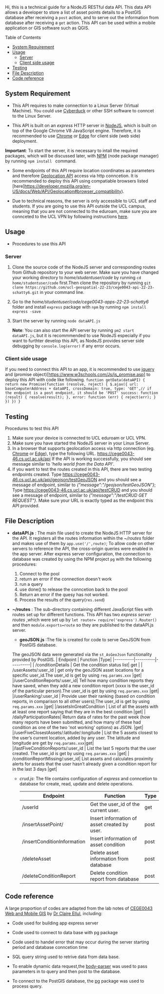 Hi, this is a technical guide for a NodeJS RESTful data API.
This data API allows a developer to store a list of asset points details to a PostGIS database after receiving a `post` action, and to serve out the information from database after receiving a `get` action. This API can be used within a mobile application or GIS software such as QGIS. 

Table of Contents
- [System Requirement](#system-requirement)
- [Usage](#usage)
  - [Server](#server)
  - [Client side usage](#client-side-usage)
- [Testing](#testing)
- [File Description ](#file-description-)
- [Code reference](#code-reference)



## System Requirement<a name='system requirement'></a>
* This API requires to make connection to a Linux Server (Virtual Machine). You could use [Cyberduck](https://cyberduck.io/) or other SSH software to conncet to the Linux Server.
  
* This API is built on an *express* HTTP server in [NodeJS](https://nodejs.dev/en/learn/), which is built on top of the Google Chrome V8 JavaScript engine. Therefore, it is recommended to use [Chrome](https://www.google.com/chrome/bsem/download/en_uk/?brand=VDKB&ds_kid=43700066121069632&gclid=d53981d5ca731eb97766e59df96fa596&gclsrc=3p.ds&utm_source=bing&utm_medium=cpc&utm_campaign=1605158%20%7C%20Chrome%20Win11%20%7C%20DR%20%7C%20ESS01%20%7C%20EMEA%20%7C%20GB%20%7C%20en%20%7C%20Desk%20%7C%20SEM%20%7C%20BKWS%20-%20EXA%20%7C%20Txt%20%7C%20Bing_Top%20KWDS&utm_term=google%20chrome&utm_content=Desk%20%7C%20BKWS%20-%20EXA%20%7C%20Txt_Google%20Chrome%20Top%20KWDS&gclid=d53981d5ca731eb97766e59df96fa596&gclsrc=3p.ds) or [Edge](https://www.microsoft.com/en-gb/edge/download?form=MA13FJ) for client side (web side) deployment.
  
**Important**: To start the server, it is necessary to intall the required packages, which will be discussed later, with [NPM](https://www.npmjs.com/) (node package manager) by running `npm install ` command. 


* Some endpoints of this API require location coordinates as parameters and therefore [Geolocation API](https://developer.mozilla.org/en-US/docs/Web/API/Geolocation_API) access via http conncetion. It is recommended to deploy this API using compatiable browsers listed [here]https://developer.mozilla.org/en-US/docs/Web/API/Geolocation#browser_compatibility). 
  
* Due to technical reasons, the server is only accessible to UCL staff and students. If you are going to use this API outside the UCL campus, meaning that you are not connected to the eduroam, make sure you are connceted to the UCL VPN by following instructions [here](https://www.ucl.ac.uk/isd/services/get-connected/ucl-virtual-private-network-vpn).


## Usage<a name="usage"></a>

* Procedures to use this API
### Server
1. Clone the source code of the NodeJS server and corresponding routes from Github repository to your web server. Make sure you have changed your working directory to  *home/studentuser/code* by running  `cd home/studentuser/code` first.Then clone the repository by running `git clone https://github.com/ucl-geospatial-22-23/cege0043-api-22-23-schatty6.git` in your command line.

2. Go to the *home/studentuser/code/cege0043-apps-22-23-schatty6* folder and install `express` package with `npm` by running
   `npm install express -save`

3. Start the server by running 
   `node dataAPI.js`

   **Note**: You can also start the API server by running `pm2 start dataAPI.js`, but it is recommmended to use NodeJS especially if you want to furthter develop this API, as NodeJS provides server side debugging by `console.log(error)` if any error occurs. 
   

### Client side usage
If you need to connect this API to an app, it is recommended to use [jquery](https://jquery.com/) and (promise object)[https://www.w3schools.com/Js/js_promise.asp] to deploy this API with code like following.
`
function getData(dataAPI) {
    return new Promise(function (resolve, reject) {
        $.ajax({
            url: baseComputerAddress + dataAPI,
            crossDomain: true,
            type: 'GET',// if the endpoint is a post endpoint, it should be 'POST'
            success: function (result) {
                resolve(result);
            },
            error: function (err) {
                reject(err);
            }
        })
    })
}
` 
## Testing
Procedures to test this API
1. Make sure your device is connected to UCL eduroam or UCL VPN.
2. Make sure you have started the NodeJS server in your Linux Server.
3. In a browser that supports geolocation access via http connection (eg. [Chrome](https://www.google.com/chrome/bsem/download/en_uk/?brand=VDKB&ds_kid=43700066121069632&gclid=d53981d5ca731eb97766e59df96fa596&gclsrc=3p.ds&utm_source=bing&utm_medium=cpc&utm_campaign=1605158%20%7C%20Chrome%20Win11%20%7C%20DR%20%7C%20ESS01%20%7C%20EMEA%20%7C%20GB%20%7C%20en%20%7C%20Desk%20%7C%20SEM%20%7C%20BKWS%20-%20EXA%20%7C%20Txt%20%7C%20Bing_Top%20KWDS&utm_term=google%20chrome&utm_content=Desk%20%7C%20BKWS%20-%20EXA%20%7C%20Txt_Google%20Chrome%20Top%20KWDS&gclid=d53981d5ca731eb97766e59df96fa596&gclsrc=3p.ds) or [Edge](https://www.microsoft.com/en-gb/edge/download?form=MA13FJ)), type the following URL.
https://cege0043-46.cs.ucl.ac.uk/api
If the API is working successfully, you should see message similar to *'hello world from the Data API'*. 
4. If you want to test the routes created in this API, there are two testing endpoints created.
Type https://cege0043-46.cs.ucl.ac.uk/api/geojson/testGeoJSON and you should see a message of endpoint, similar to *{"message":"/geojson/testGeoJSON"}*;
Type https://cege0043-46.cs.ucl.ac.uk/api/testCRUD and you should see a message of endpoint, similar to *{"message":"/testCRUD GET REQUEST"}*.
Make sure your URL is exactly typed as the endpoint this API provided.

## File Description <a name='file-description'></a>
* **dataAPI.js** : 
  The main file used to create the NodeJS HTTP server for the API. It registers all the routes information within the *~/routes* folder and makes use of them by `app.use('/',route)`;
To allow code on other servers to reference the API, the cross-origin queries were enabled in the app server.
After express server configuration, the connection to database was created by using the NPM project `pg` with the following procedures:
  1. Connect to the pool
  2. return an error if the connection doesn't work
  3. run a query
  4. use done() to release the conncetion back to the pool
  5. Return an error if the quesy has not worked.
  6. Process the results of the query(`res.send`)


* **~/routes** : The sub-directory containing different JavaScript files with routes set up for different functions.
   This API has two *express server routes* ,which were set up by 
   `let router= require('express').Router()` and then `module.exports=route` 
   so they are published to the dataAPI.js server. 

  
  * **geoJSON.js** :The file is created for code to serve GeoJSON from PostGIS database. 
    
  The geoJSON data were generated via the `st_AsGeoJson` functionality provided by PostGIS.
    | Endpoint | Function |Type|
    |----------|----------|----------|
    | /conditionDetails | Get the condition status list|  get |
    | /userAssets/:user_id | get only the geoJSON asset locations for a specific user_id.The user_id is get by using `req.params.xxx` |get|
    |/userConditionReports/:user_id| Tell how many condition reports they have saved, when they add a new condition report (xxxx is the user_id of the particular person).The user_id is get by using `req.params.xxx` |get|
    |/userRanking/:user_id | Provide user their ranking (based on condition reports, in comparison to all other users);The user_id is get by using `req.params.xxx` |get|
    |/assetsInGreatCondition |  List of all the assets with at least one report saying that they are in the best condition |get|
    | /dailyParticipationRates| Return data of rates for the past week (how many reports have been submitted, and how many of these had condition as one of the two 'not working' options) as JSON. |get|
    |/userFiveClosestAssets/:latitude/:longitude | List the 5 assets closest to the user’s current location, added by any user. The latitude and longitude are get by `req.params.xxx`|get|
    |/lastFiveConditionReports/:user_id | List the last 5 reports that the user created. The user_id is get by using `req.params.xxx`  |get|
    | /conditionReportMissing/:user_id| List assets and calculates proximity alerts for assets that the user hasn’t already given a condition report for in the last 3 days |get|


  * *crud.js*:
  The file contains configuration of *express* and conncetion to database for create, read, update and delete operations.   

    | Endpoint | Function |Type|
    |----------|----------|----------|
    |/userId|Get the user_id of the current user.|get|
    |/insertAssetPoint/|Insert information of asset created by user.|post|
    |/insertConditionInformation|Insert information of asset condition|post|
    |/deleteAsset|Delete asset information from database|post|
    |/deleteConditionReport|Delete condition report from database|post|


## Code reference<a name="reference"></a>

A large proportion of codes are adapted from the lab notes of [CEGE0043 Web and Mobile GIS](https://moodle.ucl.ac.uk/course/view.php?id=29666) by [Dr Claire Ellul](https://www.ucl.ac.uk/civil-environmental-geomatic-engineering/people/dr-claire-ellul), including:
   * Code used for building app express server
   * Code used to connect to data base with pg package
   * Code used to handel error that may occur during the server starting period and database conncetion time
   * SQL query string used to retrive data from data base.
  
* To enable dynamic data request,the [body-parser](https://www.npmjs.com/package/body-parser) was used to pass parameters in to query and then post to the database.
* To connect to the PostGIS database, the [pg](https://www.npmjs.com/package/pg) package was used to process query.
  


